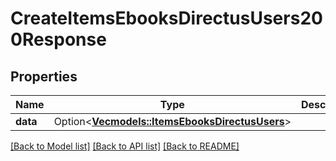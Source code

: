 # CreateItemsEbooksDirectusUsers200Response

## Properties

Name | Type | Description | Notes
------------ | ------------- | ------------- | -------------
**data** | Option<[**Vec<models::ItemsEbooksDirectusUsers>**](ItemsEbooksDirectusUsers.md)> |  | [optional]

[[Back to Model list]](../README.md#documentation-for-models) [[Back to API list]](../README.md#documentation-for-api-endpoints) [[Back to README]](../README.md)


